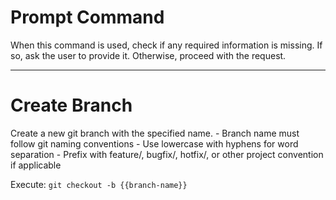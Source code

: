 # Prompt Command

When this command is used, check if any required information is missing. If so, ask the user to provide it. Otherwise, proceed with the request.

---

# Create Branch

<instruction>
Create a new git branch with the specified name.
</instruction>

<constraints>
- Branch name must follow git naming conventions
- Use lowercase with hyphens for word separation
- Prefix with feature/, bugfix/, hotfix/, or other project convention if applicable
</constraints>

Execute: `git checkout -b {{branch-name}}`